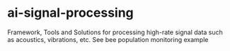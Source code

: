 # ai-signal-processing
Framework, Tools and Solutions for processing high-rate signal data such as acoustics, vibrations, etc. 
See bee population monitoring example
